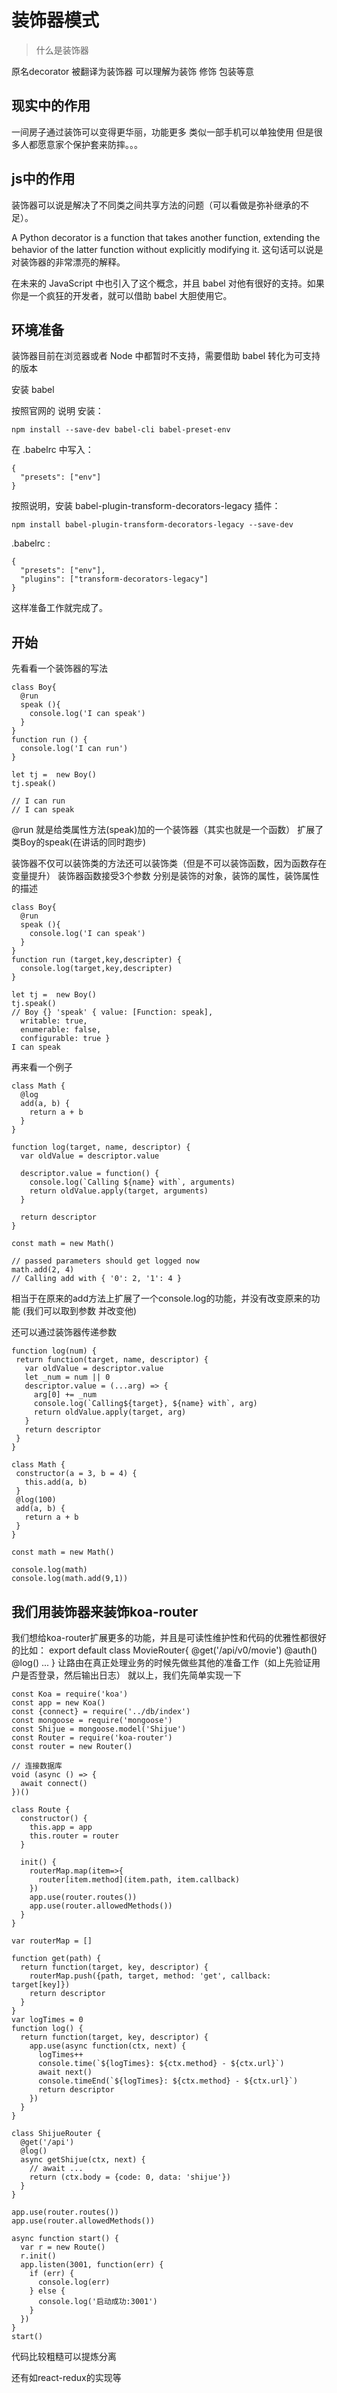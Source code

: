 # 装饰器模式 

> 什么是装饰器

原名decorator 被翻译为装饰器 可以理解为装饰 修饰 包装等意

## 现实中的作用
一间房子通过装饰可以变得更华丽，功能更多
 类似一部手机可以单独使用 但是很多人都愿意家个保护套来防摔。。。
## js中的作用
装饰器可以说是解决了不同类之间共享方法的问题（可以看做是弥补继承的不足）。

A Python decorator is a function that takes another function, extending the behavior of the latter function without explicitly modifying it.
这句话可以说是对装饰器的非常漂亮的解释。

在未来的 JavaScript 中也引入了这个概念，并且 babel 对他有很好的支持。如果你是一个疯狂的开发者，就可以借助 babel 大胆使用它。

## 环境准备

装饰器目前在浏览器或者 Node 中都暂时不支持，需要借助 babel 转化为可支持的版本

安装 babel

按照官网的 说明 安装：
```
npm install --save-dev babel-cli babel-preset-env
```
在 .babelrc 中写入：
```
{
  "presets": ["env"]
}
```
按照说明，安装 babel-plugin-transform-decorators-legacy 插件：
```
npm install babel-plugin-transform-decorators-legacy --save-dev 
```
.babelrc :
```
{
  "presets": ["env"],
  "plugins": ["transform-decorators-legacy"]
}
```
这样准备工作就完成了。


## 开始

先看看一个装饰器的写法

```
class Boy{
  @run
  speak (){
    console.log('I can speak')
  }
}
function run () {
  console.log('I can run')
}

let tj =  new Boy()
tj.speak()

// I can run 
// I can speak
```
@run 就是给类属性方法(speak)加的一个装饰器（其实也就是一个函数） 扩展了类Boy的speak(在讲话的同时跑步)

装饰器不仅可以装饰类的方法还可以装饰类（但是不可以装饰函数，因为函数存在变量提升）
装饰器函数接受3个参数 分别是装饰的对象，装饰的属性，装饰属性的描述
```
class Boy{
  @run
  speak (){
    console.log('I can speak')
  }
}
function run (target,key,descripter) {
  console.log(target,key,descripter)
}

let tj =  new Boy()
tj.speak()
// Boy {} 'speak' { value: [Function: speak],
  writable: true,
  enumerable: false,
  configurable: true }
I can speak
```

再来看一个例子
```
class Math {
  @log
  add(a, b) {
    return a + b
  }
}

function log(target, name, descriptor) {
  var oldValue = descriptor.value

  descriptor.value = function() {
    console.log(`Calling ${name} with`, arguments)
    return oldValue.apply(target, arguments)
  }

  return descriptor
}

const math = new Math()

// passed parameters should get logged now
math.add(2, 4)
// Calling add with { '0': 2, '1': 4 }
```

相当于在原来的add方法上扩展了一个console.log的功能，并没有改变原来的功能 (我们可以取到参数 并改变他)

 还可以通过装饰器传递参数
 
 ```
function log(num) {
  return function(target, name, descriptor) {
    var oldValue = descriptor.value
    let _num = num || 0
    descriptor.value = (...arg) => {
      arg[0] += _num
      console.log(`Calling${target}, ${name} with`, arg)
      return oldValue.apply(target, arg)
    }
    return descriptor
  }
}

class Math {
  constructor(a = 3, b = 4) {
    this.add(a, b)
  }
  @log(100)
  add(a, b) {
    return a + b
  }
}

const math = new Math()

console.log(math)
console.log(math.add(9,1))

```

##  我们用装饰器来装饰koa-router

我们想给koa-router扩展更多的功能，并且是可读性维护性和代码的优雅性都很好的比如：
export default class MovieRouter{
  @get('/api/v0/movie')
  @auth()
  @log()
  ...
}
让路由在真正处理业务的时候先做些其他的准备工作（如上先验证用户是否登录，然后输出日志）
就以上，我们先简单实现一下
```
const Koa = require('koa')
const app = new Koa()
const {connect} = require('../db/index')
const mongoose = require('mongoose')
const Shijue = mongoose.model('Shijue')
const Router = require('koa-router')
const router = new Router()

// 连接数据库
void (async () => {
  await connect()
})()

class Route {
  constructor() {
    this.app = app
    this.router = router
  }

  init() {
    routerMap.map(item=>{
      router[item.method](item.path, item.callback)
    })
    app.use(router.routes())
    app.use(router.allowedMethods())
  }
}

var routerMap = []

function get(path) {
  return function(target, key, descriptor) {
    routerMap.push({path, target, method: 'get', callback: target[key]})
    return descriptor
  }
}
var logTimes = 0
function log() {
  return function(target, key, descriptor) {
    app.use(async function(ctx, next) {
      logTimes++
      console.time(`${logTimes}: ${ctx.method} - ${ctx.url}`)
      await next()
      console.timeEnd(`${logTimes}: ${ctx.method} - ${ctx.url}`)
      return descriptor
    })
  }
}

class ShijueRouter {
  @get('/api')
  @log()
  async getShijue(ctx, next) {
    // await ...
    return (ctx.body = {code: 0, data: 'shijue'})
  }
}

app.use(router.routes())
app.use(router.allowedMethods())

async function start() {
  var r = new Route()
  r.init()
  app.listen(3001, function(err) {
    if (err) {
      console.log(err)
    } else {
      console.log('启动成功:3001')
    }
  })
}
start()

```
代码比较粗糙可以提炼分离

还有如react-redux的实现等








